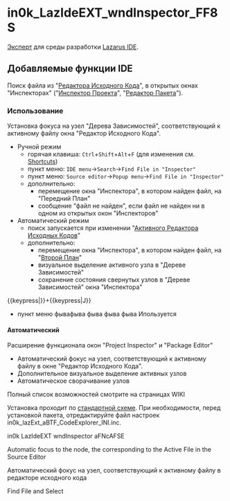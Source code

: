 # in0k_LazIdeEXT_wndInspector_FF8S

[Эксперт](1) для среды разработки [Lazarus IDE](2).

## Добавляемые функции IDE
  Поиск файла из "[Редактора Исходного Кода](3)", в открытых окнах "Инспекторах"
  ("[Инспектор Проекта](5)", "[Редактор Пакета](6)").

### Использование
  Установка фокуса на узел "Дерева Зависимостей", соответствующий к активному
  файлу окна "Редактор Исходного Кода".

* Ручной режим
  - горячая клавиша: `Ctrl`+`Shift`+`Alt`+`F` (для изменения см. [Shortcuts](7))
  - пункт меню: `IDE menu`->`Search`->`Find File in "Inspector"`
  - пункт меню: `Source editor`->`Рopup menu`->`Find File in "Inspector"`
  - дополнительно:
    + перемещение окна "Инспектора", в котором найден файл, на "Передний План"
    + сообщение "файл не найден", если файл не найден ни в одном из открытых
      окон "Инспекторов"
* Автоматический режим
   - поиск запускается при изменении "[Активного Редактора Исходных Кодов](8)"
   - дополнительно:
     + перемещение окна "Инспектора", в котором найден файл, на "[Второй План](9)"
     + визуальное выделение активного узла в "Дереве Зависимостей"
     + сохранение состояния свернутых узлов в "Дереве Зависимостей" окна
       "Инспектора"





{{keypress|}}+{{keypress|J}}

- пункт меню фывафыва фыва фыва фыва 
  Ипользуется

#### Автоматический


Расширение функционала окон "Project  Inspector" и "Package Editor"

* Автоматический фокус на узел, соответствующий к активному файлу в окне "Редактор Исходного Кода".
* Дополнительное визуальное выделение активных узлов
* Автоматическое сворачивание узлов

Полный список возможностей смотрите на страницах WIKI

Установка проходит по [стандартной схеме](i0). При необходимости, перед установкой пакета, отредактируйте файл настроек in0k_lazExt_aBTF_CodeExplorer_INI.inc.

in0k LazIdeEXT wndInspector aFNcAFSE

Automatic focus to the node, the corresponding to the Active File in the Source Editor

Автоматический фокус на узел, соответствующий к активному файлу в редакторе исходного кода

[1]: http://wiki.lazarus.freepascal.org/Extending_the_IDE#Overview 'Extending the IDE'
[2]: http://www.lazarus-ide.org/ 'http://www.lazarus-ide.org/'
[3]: http://wiki.lazarus.freepascal.org/IDE_Window:_Source_Editor

[4]: http://wiki.freepascal.org/Extending_the_IDE#Active_source_editor


[5]: http://wiki.freepascal.org/IDE_Window:_Project_Inspector
[6]: http://wiki.freepascal.org/IDE_Window:_Package_Editor

[7]: http://wiki.freepascal.org/Lazarus_IDE_Shortcuts
[8]: http://wiki.freepascal.org/Extending_the_IDE#Active_source_editor

[9]: https://github.com/in0k-src/in0k-bringToSecondPlane

[i0]:http://wiki.freepascal.org/Install_Packages#Adding_known_packages

Find File and Select



